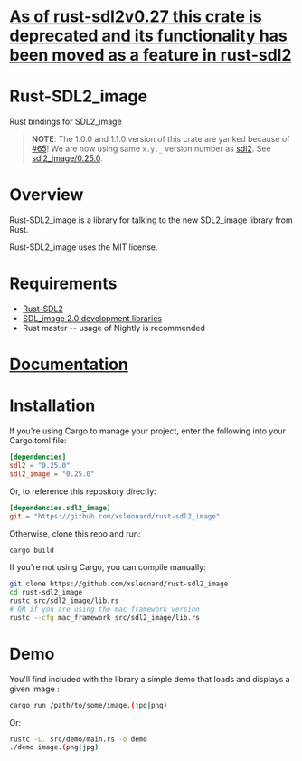 # [As of rust-sdl2v0.27 this crate is deprecated and its functionality has been moved as a feature in rust-sdl2](https://github.com/AngryLawyer/rust-sdl2)

Rust-SDL2_image
===============

Rust bindings for SDL2_image

> **NOTE**: The 1.0.0 and 1.1.0 version of this crate are yanked because of [#65](https://github.com/xsleonard/rust-sdl2_image/issues/65)! We are now using same ``x.y._`` version number as [sdl2](https://crates.io/crates/sdl2). See [sdl2_image/0.25.0](https://crates.io/crates/sdl2_image/0.25.0).

# Overview

Rust-SDL2_image is a library for talking to the new SDL2_image library from Rust.

Rust-SDL2_image uses the MIT license.

# Requirements

* [Rust-SDL2](https://github.com/AngryLawyer/rust-sdl2)
* [SDL_image 2.0 development libraries](https://www.libsdl.org/projects/SDL_image/)
* Rust master -- usage of Nightly is recommended

# [Documentation](https://docs.rs/sdl2_image/0.25.0/sdl2_image/)

# Installation

If you're using Cargo to manage your project, enter the following into your
Cargo.toml file:

```toml
[dependencies]
sdl2 = "0.25.0"
sdl2_image = "0.25.0"
```

Or, to reference this repository directly:

```toml
[dependencies.sdl2_image]
git = "https://github.com/xsleonard/rust-sdl2_image"
```

Otherwise, clone this repo and run:

```bash
cargo build
```

If you're not using Cargo, you can compile manually:

```bash
git clone https://github.com/xsleonard/rust-sdl2_image
cd rust-sdl2_image
rustc src/sdl2_image/lib.rs
# OR if you are using the mac framework version
rustc --cfg mac_framework src/sdl2_image/lib.rs
```

# Demo

You'll find included with the library a simple demo that loads and displays
a given image :

```bash
cargo run /path/to/some/image.(jpg|png)
```

Or:

```bash
rustc -L. src/demo/main.rs -o demo
./demo image.(png|jpg)
```
